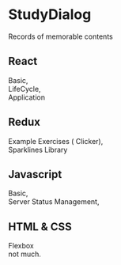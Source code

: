 StudyDialog
==============

Records of memorable contents


React
-------------------

Basic, </br>
LifeCycle, </br>
Application

Redux
-------------------

Example Exercises ( Clicker), </br>
Sparklines Library

Javascript
-------------------

Basic, </br>
Server Status Management,

HTML & CSS
-------------------

Flexbox </br>
not much.
